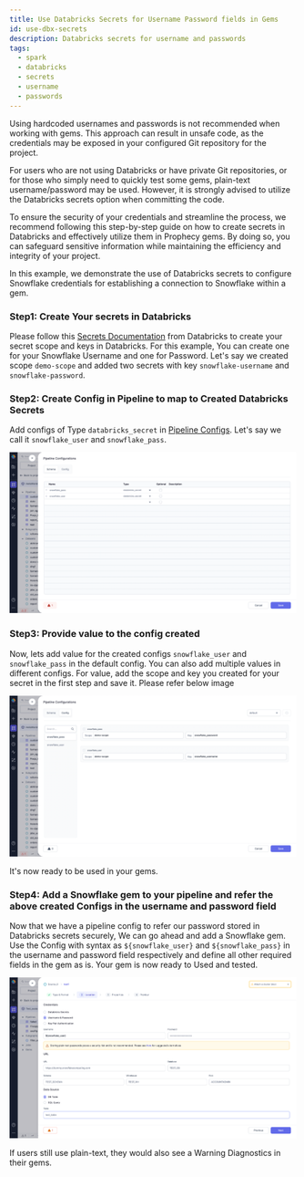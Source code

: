 ```yaml
---
title: Use Databricks Secrets for Username Password fields in Gems
id: use-dbx-secrets
description: Databricks secrets for username and passwords
tags:
  - spark
  - databricks
  - secrets
  - username
  - passwords
---
```


Using hardcoded usernames and passwords is not recommended when working with gems. This approach can result in unsafe code, as the credentials may be exposed in your configured Git repository for the project.

For users who are not using Databricks or have private Git repositories, or for those who simply need to quickly test some gems, plain-text username/password may be used. However, it is strongly advised to utilize the Databricks secrets option when committing the code.

To ensure the security of your credentials and streamline the process, we recommend following this step-by-step guide on how to create secrets in Databricks and effectively utilize them in Prophecy gems. By doing so, you can safeguard sensitive information while maintaining the efficiency and integrity of your project.

In this example, we demonstrate the use of Databricks secrets to configure Snowflake credentials for establishing a connection to Snowflake within a gem.

### Step1: Create Your secrets in Databricks

Please follow this [Secrets Documentation](https://docs.databricks.com/security/secrets/index.html) from Databricks to create your secret scope and keys in Databricks. For this example, You can create one for your Snowflake Username and one for Password. Let's say we created scope `demo-scope` and added two secrets with key `snowflake-username` and `snowflake-password`.

### Step2: Create Config in Pipeline to map to Created Databricks Secrets

Add configs of Type `databricks_secret` in [Pipeline Configs](/docs/Spark/configuration.md). Let's say we call it `snowflake_user` and `snowflake_pass`.

![img.png](img/databricks_secrets_config.png)

### Step3: Provide value to the config created

Now, lets add value for the created configs `snowflake_user` and `snowflake_pass` in the default config. You can also add multiple values in different configs.
For value, add the scope and key you created for your secret in the first step and save it. Please refer below image

![img2.png](img/databricks_secrets_value.png)

It's now ready to be used in your gems.

### Step4: Add a Snowflake gem to your pipeline and refer the above created Configs in the username and password field

Now that we have a pipeline config to refer our password stored in Databricks secrets securely, We can go ahead and add a Snowflake gem.
Use the Config with syntax as `${snowflake_user}` and `${snowflake_pass}` in the username and password field respectively and define all other required fields in the gem as is.
Your gem is now ready to Used and tested.

![img3.png](img/snowflake_gem.png)

If users still use plain-text, they would also see a Warning Diagnostics in their gems.
